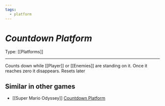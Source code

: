 ```yaml
---
tags:
  - platform
---
```

# _Countdown Platform_

Type: [[Platforms]]

----


Counts down while [[Player]] or [[Enemies]] are standing on it. Once it reaches zero it disappears. Resets later


## Similar in other games

* [[Super Mario Odyssey]] [Countdown Platform](https://www.mariowiki.com/Countdown_Platform)